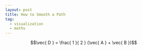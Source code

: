 ```yaml
---
layout: post
title: How to Smooth a Path
tag:
  - visualization
  - maths
---
```


$$\vec{ D } = \frac{ 1 }{ 2 } (\vec{ A } + \vec{ B })$$
